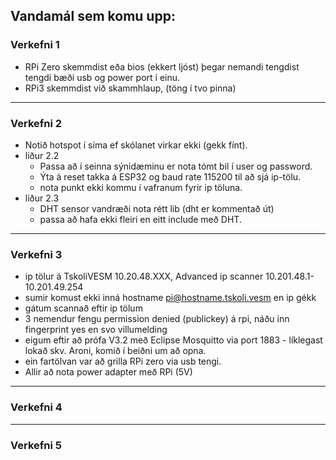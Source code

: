 ## Vandamál sem komu upp:

### Verkefni 1
- RPi Zero skemmdist eða bios (ekkert ljóst) þegar nemandi tengdist tengdi bæði usb og power port í einu.
- RPi3 skemmdist við skammhlaup, (töng í tvo pinna)

---

### Verkefni 2
- Notið hotspot í síma ef skólanet virkar ekki (gekk fínt).
- liður 2.2  
   - Passa að í seinna sýnidæminu er nota tómt bil í user og password.  
   - Ýta á reset takka á ESP32 og baud rate 115200 til að sjá ip-tölu.
   - nota punkt ekki kommu í vafranum fyrir ip töluna.
- liður 2.3
   - DHT sensor vandræði nota rétt lib (dht er kommentað út) 
   - passa að hafa ekki fleiri en eitt include með DHT.
   
---

### Verkefni 3
- ip tölur á TskoliVESM 10.20.48.XXX, Advanced ip scanner 10.201.48.1-10.201.49.254
- sumir komust ekki inná hostname pi@hostname.tskoli.vesm en ip gékk
- gátum scannað eftir ip tölum
- 3 nemendur fengu permission denied (publickey) á rpi, náðu inn fingerprint yes en svo villumelding
- eigum eftir að prófa V3.2 með Eclipse Mosquitto via port 1883 - líklegast lokað skv. Aroni, komið í beiðni um að opna.
- ein fartölvan var að grilla RPi zero via usb tengi. 
- Allir að nota power adapter með RPi (5V)

---

### Verkefni 4

---

### Verkefni 5
